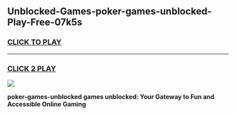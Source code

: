 
## Unblocked-Games-poker-games-unblocked-Play-Free-07k5s
<h3>
<a href="https://premium76.site?title=poker-games-unblocked&ref=18A1">CLICK TO PLAY</a></h3>
<hr>

<h3>
<a href="https://premium76.site?title=poker-games-unblocked&ref=18A1">CLICK 2 PLAY</a>
  
</h3>

<a href="https://premium76.site?title=poker-games-unblocked&ref=18A1"><img src="https://clearcache.store/games.png"></a>


**poker-games-unblocked games unblocked: Your Gateway to Fun and Accessible Online Gaming**

